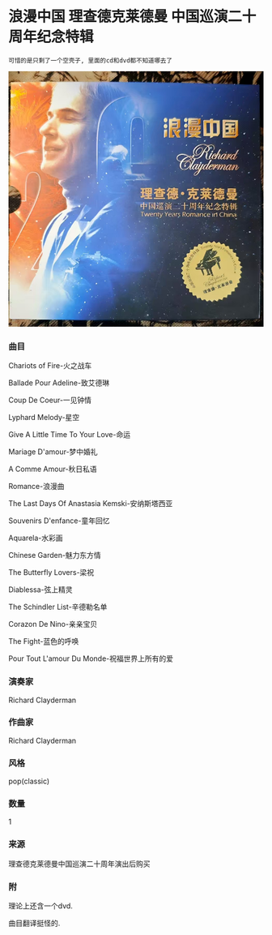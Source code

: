 # 浪漫中国 理查德克莱德曼 中国巡演二十周年纪念特辑

    可惜的是只剩了一个空壳子, 里面的cd和dvd都不知道哪去了

![_](./cover.jpg)
### 曲目
Chariots of Fire-火之战车

Ballade Pour Adeline-致艾德琳

Coup De Coeur-一见钟情

Lyphard Melody-星空

Give A Little Time To Your Love-命运

Mariage D'amour-梦中婚礼

A Comme Amour-秋日私语

Romance-浪漫曲

The Last Days Of Anastasia Kemski-安纳斯塔西亚

Souvenirs D'enfance-童年回忆

Aquarela-水彩画

Chinese Garden-魅力东方情

The Butterfly Lovers-梁祝

Diablessa-弦上精灵

The Schindler List-辛德勒名单

Corazon De Nino-亲亲宝贝

The Fight-蓝色的呼唤

Pour Tout L'amour Du Monde-祝福世界上所有的爱

### 演奏家
Richard Clayderman
### 作曲家
Richard Clayderman
### 风格
pop(classic)
### 数量
1
### 来源
理查德克莱德曼中国巡演二十周年演出后购买
### 附
理论上还含一个dvd.

曲目翻译挺怪的.
